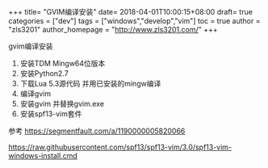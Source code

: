 +++
title= "GVIM编译安装"
date= 2018-04-01T10:00:15+08:00
draft= true
categories = ["dev"]
tags = ["windows","develop","vim"]
toc = true
author = "zls3201"
author_homepage =  "http://www.zls3201.com/"
+++

gvim编译安装

1. 安装TDM  Mingw64位版本
2. 安装Python2.7
3. 下载Lua 5.3源代码 并用已安装的mingw编译
4. 编译gvim
5. 安装gvim 并替换gvim.exe
6. 安装spf13-vim套件

参考
https://segmentfault.com/a/1190000005820066

https://raw.githubusercontent.com/spf13/spf13-vim/3.0/spf13-vim-windows-install.cmd


